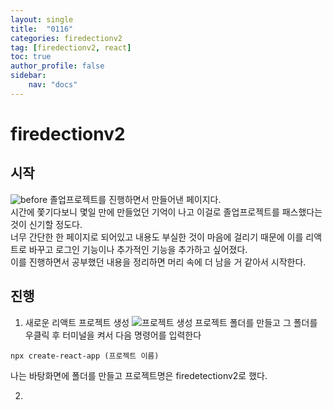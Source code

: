 ```yaml
---
layout: single
title:  "0116"
categories: firedectionv2
tag: [firedectionv2, react]
toc: true
author_profile: false
sidebar:
    nav: "docs"
---
```

# firedectionv2
## 시작
![before](../../images/%ED%99%94%EB%A9%B4%20%EC%BA%A1%EC%B2%98%202023-01-16%20175849.png)
졸업프로젝트를 진행하면서 만들어낸 페이지다.  
시간에 쫓기다보니 몇일 만에 만들었던 기억이 나고 이걸로 졸업프로젝트를 패스했다는것이 신기할 정도다.  
너무 간단한 한 페이지로 되어있고 내용도 부실한 것이 마음에 걸리기 때문에 이를 리액트로 바꾸고 로그인 기능이나 추가적인 기능을 추가하고 싶어졌다.  
이를 진행하면서 공부했던 내용을 정리하면 머리 속에 더 남을 거 같아서 시작한다.  
## 진행
1. 새로운 리액트 프로젝트 생성
![프로젝트 생성](../../images/%ED%99%94%EB%A9%B4%20%EC%BA%A1%EC%B2%98%202023-01-16%20181234.png)
프로젝트 폴더를 만들고 그 폴더를 우클릭 후 터미널을 켜서 다음 명령어를 입력한다  
```
npx create-react-app (프로젝트 이름)
```
나는 바탕화면에 폴더를 만들고 프로젝트명은 firedetectionv2로 했다.  

2. 